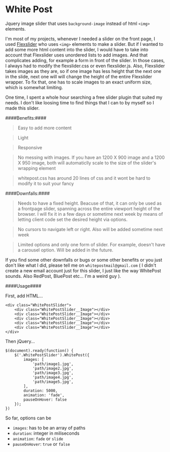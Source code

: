 

# White Post #

Jquery image slider that uses `background-image` instead of html `<img>` elements.

I'm most of my projects, whenever I needed a slider on the front page, I used [Flexslider](http://flexslider.woothemes.com) who uses `<img>` elements to make a slider. But if I wanted to add some more html content into the slider, I would have to take into account that Flexslider uses unordered lists to add images. And that complicates adding, for example a form in front of the slider. In those cases, I always had to modify the flexslider.css or even flexslider.js. Also, Flexslider takes images as they are, so if one image has less height that the next one in the slide, next one will will change the height of the entire Flexslider wrapper. To fix that, one has to scale images to an exact uniform size, which is somewhat limiting. 

One time, I spent a whole hour searching a free slider plugin that suited my needs. I don't like loosing time to find things that I can to by myself so I made this slider.

####Benefits:####
> Easy to add more content

> Light

> Responsive

> No messing with images. If you have an 1200 X 900 image and a 1200 X 950 image, both will automaticlly scale to the size of the slider's wrapping element

> whitepost.css has around 20 lines of css and it wont be hard to modify it to suit your fancy


####Downfalls:####
> Needs to have a fixed height. Beacuse of that, it can only be used as a frontpage slider, spanning across the entire viewport height of the browser. I will fix it in a few days or sometime next week by means of letting client code set the desired height via options.

> No cursors to navigate left or right. Also will be added sometime next week

> Limited options and only one form of slider. For example, doesn't have a carousel option. Will be added in the future.

If you find some other downfalls or bugs or some other benefits or you just don't like what I did, please tell me on `whitepostmail@gmail.com` ( I didn't create a new email account just for this slider, I just like the way WhitePost sounds. Also RedPost, BluePost etc... I'm a weird guy ).

####Usage####

First, add HTML...

```
<div class="WhitePostSlider">
    <div class="WhitePostSlider__Image"></div>
    <div class="WhitePostSlider__Image"></div>
    <div class="WhitePostSlider__Image"></div>
    <div class="WhitePostSlider__Image"></div>
    <div class="WhitePostSlider__Image"></div>
</div>
```

Then jQuery...

```
$(document).ready(function() {
    $('.WhitePostSlider').WhitePost({
        images: [
            'path/image1.jpg',
            'path/image2.jpg',
            'path/image3.jpg',
            'path/image4.jpg',
            'path/image5.jpg',
        ],
        duration: 5000,
        animation: 'fade',
        pauseOnHover: false
    });
})
```

So far, options can be
* `images`: has to be an array of paths
* `duration`: integer in miliseconds
* `animation`: `fade` or `slide`
* `pauseOnHover`: `true` or `false`




